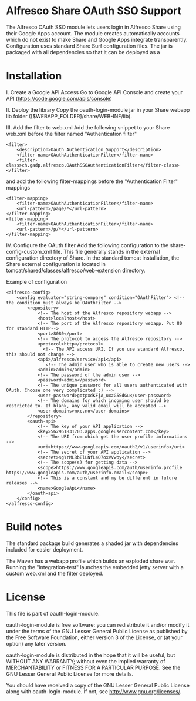 Alfresco Share OAuth SSO Support
================================

The Alfresco OAuth SSO module lets users login in Alfresco Share using their Google Apps account. The module creates
automatically accounts which do not exist to make Share and Google Apps integrate transparently. Configuration uses
standard Share Surf configuration files. The jar is packaged with all dependencies so that it can be deployed as a

Installation
============

I. Create a Google API Access
Go to Google API Console and create your API (https://code.google.com/apis/console)

II. Deploy the library
Copy the oauth-login-module jar in your Share webapp lib folder ([$WEBAPP_FOLDER]/share/WEB-INF/lib).

III. Add the filter to web.xml
Add the following snippet to your Share web.xml before the filter named "Authentication filter"

    <filter>
        <description>Oauth Authentication Support</description>
        <filter-name>OAuthAuthenticationFilter</filter-name>
        <filter-class>ch.gadp.alfresco.OAuthSSOAuthenticationFilter</filter-class>
    </filter>

and add the following filter-mappings before the "Authentication Filter" mappings

    <filter-mapping>
        <filter-name>OAuthAuthenticationFilter</filter-name>
        <url-pattern>/page/*</url-pattern>
    </filter-mapping>
    <filter-mapping>
        <filter-name>OAuthAuthenticationFilter</filter-name>
        <url-pattern>/p/*</url-pattern>
    </filter-mapping>


IV. Configure the OAuth filter
Add the following configuration to the share-config-custom.xml file. This file generally stands in the external
configuration directory of Share. In the standard tomcat installation, the Share external configuration is located in
tomcat/shared/classes/alfresco/web-extension directory.

Example of configuration

    <alfresco-config>
        <config evaluator="string-compare" condition="OAuthFilter"> <!-- the condition must always be OAuthFilter -->
            <repository>
                <!-- The host of the Alfresco repository webapp -->
                <host>localhost</host>
                <!-- The port of the Alfresco repository webapp. Put 80 for standard HTTP-->
                <port>8080</port>
                <!-- The protocol to access the Alfresco repository -->
                <protocol>http</protocol>
                  <!-- The API access URI. If you use standard Alfresco, this should not change -->
                <api>/alfresco/service/api</api>
                   <!-- The admin user who is able to create new users -->
                <admin>admin</admin>
                <!-- The password of the admin user -->
                <password>admin</password>
                <!-- The unique password for all users authenticated with OAuth. Choose one very complicated :) -->
                <user-password>gotpxdKFjA_uxzG5SdGu</user-password>
                <!-- The domains for which incoming user should be restricted to. If blank, any valid email will be accepted -->
                <user-domains>nxc.no</user-domains>
            </repository>
            <oauth-api>
                <!-- The key of your API application -->
                <key>562961831703.apps.googleusercontent.com</key>
                <!-- The URI from which get the user profile informations -->
                <uri>https://www.googleapis.com/oauth2/v1/userinfo</uri>
                <!-- The secret of your API application -->
                <secret>sgYrMLRbElLNfL4Q7oxVVwby</secret>
                <!-- The scope(s) for getting data -->
                <scope>https://www.googleapis.com/auth/userinfo.profile https://www.googleapis.com/auth/userinfo.email</scope>
                <!-- This is a constant and my be different in future releases -->
                <name>GoogleApi</name>
            </oauth-api>
        </config>
    </alfresco-config>

Build notes
===========
The standard package build generates a shaded jar with dependencies included for easier deployment.

The Maven has a webapp profile which builds an exploded share war. Running the "integration-test" launches the embedded
jetty server with a custom web.xml and the filter deployed.

License
=======

This file is part of oauth-login-module.

oauth-login-module is free software: you can redistribute it and/or modify
it under the terms of the GNU Lesser General Public License as published by
the Free Software Foundation, either version 3 of the License, or
(at your option) any later version.

oauth-login-module is distributed in the hope that it will be useful,
but WITHOUT ANY WARRANTY; without even the implied warranty of
MERCHANTABILITY or FITNESS FOR A PARTICULAR PURPOSE.  See the
GNU Lesser General Public License for more details.

You should have received a copy of the GNU Lesser General Public License
along with oauth-login-module.  If not, see <http://www.gnu.org/licenses/>.
